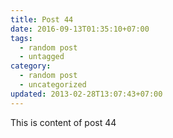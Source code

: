 ```yaml
---
title: Post 44
date: 2016-09-13T01:35:10+07:00
tags:
  - random post
  - untagged
category:
  - random post
  - uncategorized
updated: 2013-02-28T13:07:43+07:00
---
```

This is content of post 44
